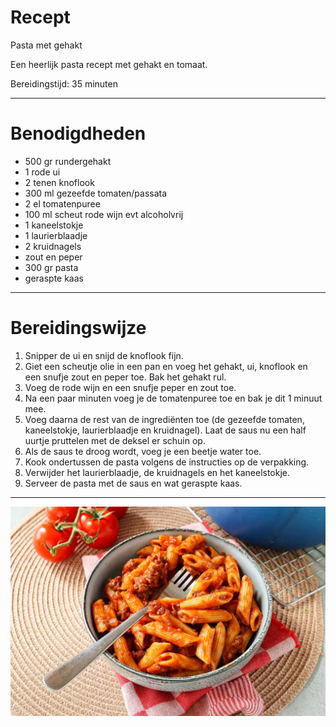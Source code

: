 # Recept

Pasta met gehakt

Een heerlijk pasta recept met gehakt en tomaat.

Bereidingstijd: 35 minuten

---
# Benodigdheden

*    500 gr rundergehakt
*    1 rode ui
*    2 tenen knoflook
*    300 ml gezeefde tomaten/passata
*    2 el tomatenpuree
*    100 ml scheut rode wijn evt alcoholvrij
*    1 kaneelstokje
*    1 laurierblaadje
*    2 kruidnagels
*    zout en peper
*   300 gr pasta
* geraspte kaas
---
# Bereidingswijze

   1. Snipper de ui en snijd de knoflook fijn.
   2. Giet een scheutje olie in een pan en voeg het gehakt, ui, knoflook en een snufje zout en peper toe. Bak het gehakt rul.
   3. Voeg de rode wijn en een snufje peper en zout toe.
   4. Na een paar minuten voeg je de tomatenpuree toe en bak je dit 1 minuut mee.
   5. Voeg daarna de rest van de ingrediënten toe (de gezeefde tomaten, kaneelstokje, laurierblaadje en kruidnagel). Laat de saus nu een half uurtje pruttelen met de deksel er schuin op.
   6. Als de saus te droog wordt, voeg je een beetje water toe.
   7. Kook ondertussen de pasta volgens de instructies op de verpakking.
   8. Verwijder het laurierblaadje, de kruidnagels en het kaneelstokje.
   9. Serveer de pasta met de saus en wat geraspte kaas.

---
![pasta](img.png)